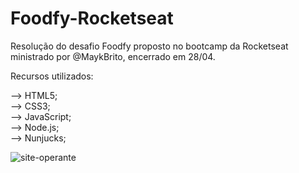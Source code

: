 # Foodfy-Rocketseat

Resolução do desafio Foodfy proposto no bootcamp da Rocketseat ministrado por @MaykBrito, encerrado em 28/04.

Recursos utilizados:

–> HTML5; <br>
–> CSS3; <br>
–> JavaScript; <br>
–> Node.js; <br>
–> Nunjucks; <br>

![site-operante](https://github.com/GuihLeme/Foodfy-Rocketseat/blob/master/Linkedin-Foodfy.gif)
